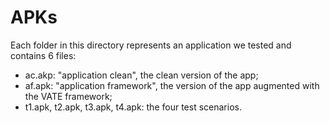 # APKs
Each folder in this directory represents an application we tested and contains 6 files:
- ac.akp: "application clean", the clean version of the app;
- af.apk: "application framework", the version of the app augmented with the VATE framework;
- t1.apk, t2.apk, t3.apk, t4.apk: the four test scenarios.
